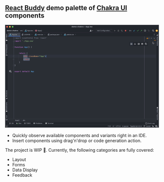 ## [React Buddy](https://plugins.jetbrains.com/plugin/17467-react-buddy) demo palette of [Chakra UI](chakra-ui/chakra-ui) components

![Demo](./etc/demo.gif)

* Quickly observe available components and variants right in an IDE.
* Insert components using drag'n'drop or code generation action.

The project is WIP 🚧. Currently, the following categories are fully covered:
* Layout
* Forms
* Data Display
* Feedback
